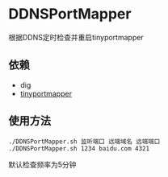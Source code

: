 # DDNSPortMapper

根据DDNS定时检查并重启tinyportmapper

## 依赖

- dig
- [tinyportmapper](https://github.com/wangyu-/tinyPortMapper)

## 使用方法

```shell
./DDNSPortMapper.sh 监听端口 远端域名 远端端口
./DDNSPortMapper.sh 1234 baidu.com 4321
```

默认检查频率为5分钟

